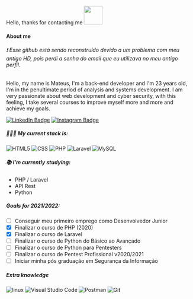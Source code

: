 Hello, thanks for contacting me <img width=50 src="https://camo.githubusercontent.com/63371d36886ee658f5a97401f393e1ab1684b2fd3de674b8f5efc7d410b2a3d0/68747470733a2f2f6d656469612e67697068792e636f6d2f6d656469612f57556c706c634d704f43456d5447427442572f67697068792e676966" />

#### About me

###### ❗ Esse github está sendo reconstruído devido a um problema com meu antigo HD, pois perdi a senha do email que eu utilizava no meu antigo perfil.
Hello, my name is Mateus, I'm a back-end developer and I'm 23 years old, I'm in the penultimate period of analysis and systems development. I am very passionate about web development and cyber security, with this feeling, I take several courses to improve myself more and more and achieve my goals.

[![LinkedIn Badge](https://img.shields.io/badge/-Mateus%20Cavalcanti-blue?style=social&logo=Linkedin&logoColor=282a36&link=https://www.linkedin.com/in/mateus-cavalcanti-931381202/)](https://www.linkedin.com/in/mateus-cavalcanti-931381202/)
[![Instagram Badge](https://img.shields.io/badge/-cavalcan7i-blue?style=social&logo=Instagram&logoColor=282a36&link=https://instagram.com/cavalcan7i_?igshid=nghyctqc3gxs)](https://instagram.com/cavalcan7i_?igshid=nghyctqc3gxs)

##### 👨🏻‍💻 My current stack is:

![HTML5](https://img.shields.io/badge/-HTML5-FFFFFF?style=flat&logo=HTML5&logoColor=000000)
![CSS](https://img.shields.io/badge/-CSS-FFFFFF?style=flat&logo=CSS3&logoColor=000000)
![PHP](https://img.shields.io/badge/-PHP-FFFFFF?style=flat&logo=PHP&logoColor=000000)
![Laravel](https://img.shields.io/badge/-laravel-FFFFFF?style=flat&logo=laravel&logoColor=000000)
![MySQL](https://img.shields.io/badge/-MySQL-FFFFFF?style=flat&logo=mysql&logoColor=000000)

##### 📚 I’m currently studying:
- PHP / Laravel
- API Rest
- Python

##### Goals for 2021/2022:

- [ ] Conseguir meu primeiro emprego como Desenvolvedor Junior
- [x] Finalizar o curso de PHP (2020)
- [x] Finalizar o curso de Laravel
- [ ] Finalizar o curso de Python do Básico ao Avançado
- [ ] Finalizar o curso de Python para Pentesters
- [ ] Finalizar o curso de Pentest Profissional v2020/2021
- [ ] Iniciar minha pós graduação em Segurança da Informação

##### Extra knowledge

![linux](https://img.shields.io/badge/-Linux-FFFFFF?style=flat&logo=linux&logoColor=000000)
![Visual Studio Code](https://img.shields.io/badge/-Vscode-FFFFFF?style=flat&logo=visual-studio-code&logoColor=000000)
![Postman](https://img.shields.io/badge/-Postman-FFFFFF?style=flat&logo=postman&logoColor=000000)
![Git](https://img.shields.io/badge/-Git-FFFFFF?style=flat&logo=git&logoColor=000000)
